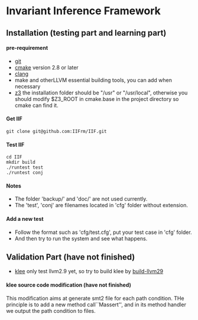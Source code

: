 # Invariant Inference Framework

## Installation (testing part and learning part)
#### pre-requirement
* [git](https://git-scm.com/downloads)
* [cmake](https://cmake.org/) version 2.8 or later
* [clang](http://clang.llvm.org/get_started.html)
* make and otherLLVM essential building tools, you can add when necessary
* [z3](https://github.com/Z3Prover/z3) the installation folder should be "/usr" or "/usr/local", otherwise you should modify $Z3_ROOT in cmake.base in the project directory so cmake can find it. 

#### Get IIF
```
git clone git@github.com:IIFrm/IIF.git
```

#### Test IIF
```
cd IIF
mkdir build
./runtest test
./runtest conj
```

#### Notes
+ The folder 'backup/' and 'doc/' are not used currently.
+ The 'test', 'conj' are filenames located in 'cfg' folder without extension.

#### Add a new test
- Follow the format such as 'cfg/test.cfg', put your test case in 'cfg' folder.
- And then try to run the system and see what happens.



## Validation Part (have not finished)
* [klee](https://klee.github.io/) only test llvm2.9 yet, so try to build klee by [build-llvm29](http://klee.github.io/build-llvm29/)

#### klee source code modification (have not finished)
This modification aims at generate smt2 file for each path condition.
THe principle is to add a new method call``Massert'', and in its method handler we output the path condition to files.